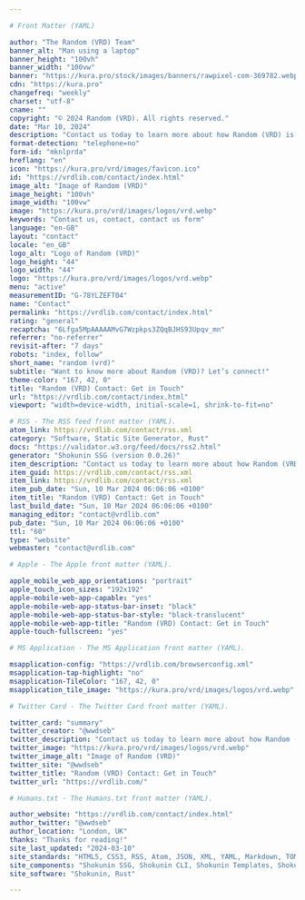 ```yaml
---

# Front Matter (YAML)

author: "The Random (VRD) Team"
banner_alt: "Man using a laptop"
banner_height: "100vh"
banner_width: "100vw"
banner: "https://kura.pro/stock/images/banners/rawpixel-com-369782.webp"
cdn: "https://kura.pro"
changefreq: "weekly"
charset: "utf-8"
cname: ""
copyright: "© 2024 Random (VRD). All rights reserved."
date: "Mar 10, 2024"
description: "Contact us today to learn more about how Random (VRD) is your go-to solution for unlocking your financial potential."
format-detection: "telephone=no"
form-id: "mknlprda"
hreflang: "en"
icon: "https://kura.pro/vrd/images/favicon.ico"
id: "https://vrdlib.com/contact/index.html"
image_alt: "Image of Random (VRD)"
image_height: "100vh"
image_width: "100vw"
image: "https://kura.pro/vrd/images/logos/vrd.webp"
keywords: "Contact us, contact, contact us form"
language: "en-GB"
layout: "contact"
locale: "en_GB"
logo_alt: "Logo of Random (VRD)"
logo_height: "44"
logo_width: "44"
logo: "https://kura.pro/vrd/images/logos/vrd.webp"
menu: "active"
measurementID: "G-78YLZEFT04"
name: "Contact"
permalink: "https://vrdlib.com/contact/index.html"
rating: "general"
recaptcha: "6Lfga5MpAAAAAMvG7Wzpkps3ZQqBJHS93Upqv_mn"
referrer: "no-referrer"
revisit-after: "7 days"
robots: "index, follow"
short_name: "random (vrd)"
subtitle: "Want to know more about Random (VRD)? Let’s connect!"
theme-color: "167, 42, 0"
title: "Random (VRD) Contact: Get in Touch"
url: "https://vrdlib.com/contact/index.html"
viewport: "width=device-width, initial-scale=1, shrink-to-fit=no"

# RSS - The RSS feed front matter (YAML).
atom_link: https://vrdlib.com/contact/rss.xml
category: "Software, Static Site Generator, Rust"
docs: "https://validator.w3.org/feed/docs/rss2.html"
generator: "Shokunin SSG (version 0.0.26)"
item_description: "Contact us today to learn more about how Random (VRD) is your go-to solution for unlocking your financial potential."
item_guid: https://vrdlib.com/contact/rss.xml
item_link: https://vrdlib.com/contact/rss.xml
item_pub_date: "Sun, 10 Mar 2024 06:06:06 +0100"
item_title: "Random (VRD) Contact: Get in Touch"
last_build_date: "Sun, 10 Mar 2024 06:06:06 +0100"
managing_editor: "contact@vrdlib.com"
pub_date: "Sun, 10 Mar 2024 06:06:06 +0100"
ttl: "60"
type: "website"
webmaster: "contact@vrdlib.com"

# Apple - The Apple front matter (YAML).

apple_mobile_web_app_orientations: "portrait"
apple_touch_icon_sizes: "192x192"
apple-mobile-web-app-capable: "yes"
apple-mobile-web-app-status-bar-inset: "black"
apple-mobile-web-app-status-bar-style: "black-translucent"
apple-mobile-web-app-title: "Random (VRD) Contact: Get in Touch"
apple-touch-fullscreen: "yes"

# MS Application - The MS Application front matter (YAML).

msapplication-config: "https://vrdlib.com/browserconfig.xml"
msapplication-tap-highlight: "no"
msapplication-TileColor: "167, 42, 0"
msapplication_tile_image: "https://kura.pro/vrd/images/logos/vrd.webp"

# Twitter Card - The Twitter Card front matter (YAML).

twitter_card: "summary"
twitter_creator: "@wwdseb"
twitter_description: "Contact us today to learn more about how Random (VRD) is your go-to solution for unlocking your financial potential."
twitter_image: "https://kura.pro/vrd/images/logos/vrd.webp"
twitter_image_alt: "Image of Random (VRD)"
twitter_site: "@wwdseb"
twitter_title: "Random (VRD) Contact: Get in Touch"
twitter_url: "https://vrdlib.com/"

# Humans.txt - The Humans.txt front matter (YAML).

author_website: "https://vrdlib.com/contact/index.html"
author_twitter: "@wwdseb"
author_location: "London, UK"
thanks: "Thanks for reading!"
site_last_updated: "2024-03-10"
site_standards: "HTML5, CSS3, RSS, Atom, JSON, XML, YAML, Markdown, TOML"
site_components: "Shokunin SSG, Shokunin CLI, Shokunin Templates, Shokunin Themes, Kaishi SSG, Kaishi CLI, Kaishi Templates, Kaishi Themes"
site_software: "Shokunin, Rust"

---
```

